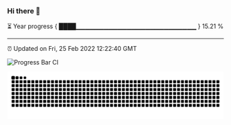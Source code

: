 ### Hi there 👋

⏳ Year progress { ████▁▁▁▁▁▁▁▁▁▁▁▁▁▁▁▁▁▁▁▁▁▁▁▁▁▁ } 15.21 %

---

⏰ Updated on Fri, 25 Feb 2022 12:22:40 GMT

![Progress Bar CI](https://github.com/liununu/liununu/workflows/Progress%20Bar%20CI/badge.svg)

![](https://raw.githubusercontent.com/L1cardo/L1cardo/main/assets/github-contribution-grid-snake.svg)
